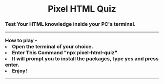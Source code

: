 <center><h1> Pixel HTML Quiz </h1>
</center>
<h3> Test Your HTML knowledge inside your PC's terminal. <br>
<hr>
How to play - 
<li>Open the terminal of your choice.
<li>Enter This Command "npx pixel-html-quiz"
<li>It will prompt you to install the packages, type yes and press enter.
<li>Enjoy!
<hr>